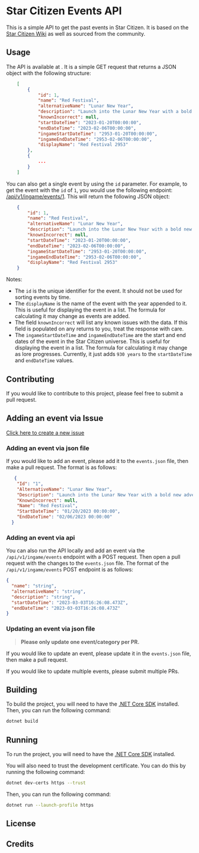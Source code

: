 # Star Citizen Events API
This is a simple API to get the past events in Star Citizen. It is based on the [Star Citizen Wiki](https://robertsspaceindustries.com/comm-link/spectrum-dispatch/16259-Star-Citizen-Events-API) as well as sourced from the community.

## Usage
The API is available at [](). It is a simple GET request that returns a JSON object with the following structure:

```json
    [
        {
            "id": 1,
            "name": "Red Festival",
            "alternativeName": "Lunar New Year",
            "description": "Launch into the Lunar New Year with a bold new adventure from January 20 through February 6.\n\nTo ring in a prosperous Year of the Rabbit here on Earth in 2023, and Year of the Rooster in 2953 Stanton, we're inviting you to celebrate the Red Festival with us. As is tradition throughout the UEE, red envelopes have been hidden across Stanton, and we're offering a variety of red and gold ship paints to tempt good fortune in the year ahead.",
            "knownIncorrect": null,
            "startDateTime": "2023-01-20T00:00:00",
            "endDateTime": "2023-02-06T00:00:00",
            "ingameStartDateTime": "2953-01-20T00:00:00",
            "ingameEndDateTime": "2953-02-06T00:00:00",
            "displayName": "Red Festival 2953"
        },
        {
            ...
        }
    ]
```

You can also get a single event by using the `id` parameter. For example, to get the event with the `id` of `1`, you would use the following endpoint: [/api/v1/ingame/events/1](https://starcitizen.events/api/v1/ingame/events/1). This will return the following JSON object:

```json
    {
        "id": 1,
        "name": "Red Festival",
        "alternativeName": "Lunar New Year",
        "description": "Launch into the Lunar New Year with a bold new adventure from January 20 through February 6.\n\nTo ring in a prosperous Year of the Rabbit here on Earth in 2023, and Year of the Rooster in 2953 Stanton, we're inviting you to celebrate the Red Festival with us. As is tradition throughout the UEE, red envelopes have been hidden across Stanton, and we're offering a variety of red and gold ship paints to tempt good fortune in the year ahead.",
        "knownIncorrect": null,
        "startDateTime": "2023-01-20T00:00:00",
        "endDateTime": "2023-02-06T00:00:00",
        "ingameStartDateTime": "2953-01-20T00:00:00",
        "ingameEndDateTime": "2953-02-06T00:00:00",
        "displayName": "Red Festival 2953"
    }
```

Notes: 
- The `id` is the unique identifier for the event. It should not be used for sorting events by time.
- The `displayName` is the name of the event with the year appended to it. This is useful for displaying the event in a list. The formula for calculating it may change as events are added.
- The field `knownIncorrect` will list any known issues with the data. If this field is populated on any returns to you, treat the response with care.
- The `ingameStartDateTime` and `ingameEndDateTime` are the start and end dates of the event in the Star Citizen universe. This is useful for displaying the event in a list. The formula for calculating it may change as lore progresses. Currently, it just adds `930 years` to the `startDateTime` and `endDateTime` values.

## Contributing
If you would like to contribute to this project, please feel free to submit a pull request. 

## Adding an event via Issue
[Click here to create a new issue](https://github.com/ntindle/star-citizen-events-api/issues/new?assignees=ntindle&labels=new%2Cevents&template=event_request.yaml&title=%5BNew+Event%5D%3A+)

### Adding an event via json file
If you would like to add an event, please add it to the `events.json` file, then make a pull request. The format is as follows:

```json
   {
    "Id": "1",
    "AlternativeName": "Lunar New Year",
    "Description": "Launch into the Lunar New Year with a bold new adventure from January 20 through February 6.\n\nTo ring in a prosperous Year of the Rabbit here on Earth in 2023, and Year of the Rooster in 2953 Stanton, we\u0027re inviting you to celebrate the Red Festival with us. As is tradition throughout the UEE, red envelopes have been hidden across Stanton, and we\u0027re offering a variety of red and gold ship paints to tempt good fortune in the year ahead.",
    "KnownIncorrect": null,
    "Name": "Red Festival",
    "StartDateTime": "01/20/2023 00:00:00",
    "EndDateTime": "02/06/2023 00:00:00"
  }
```

### Adding an event via api
You can also run the API locally and add an event via the `/api/v1/ingame/events` endpoint with a POST request. Then open a pull request with the changes to the `events.json` file. The format of the `/api/v1/ingame/events` POST endpoint is as follows:

```json
{
  "name": "string",
  "alternativeName": "string",
  "description": "string",
  "startDateTime": "2023-03-03T16:26:08.473Z",
  "endDateTime": "2023-03-03T16:26:08.473Z"
}
```

### Updating an event via json file
> **Please only update one event/category per PR.** 

If you would like to update an event, please update it in the `events.json` file, then make a pull request. 

If you would like to update multiple events, please submit multiple PRs.


## Building
To build the project, you will need to have the [.NET Core SDK](https://dotnet.microsoft.com/download) installed. Then, you can run the following command:

```bash
dotnet build
```

## Running
To run the project, you will need to have the [.NET Core SDK](https://dotnet.microsoft.com/download) installed. 

You will also need to trust the development certificate. You can do this by running the following command:

```bash
dotnet dev-certs https --trust
```

Then, you can run the following command:

```bash
dotnet run --launch-profile https
```

## License


## Credits

